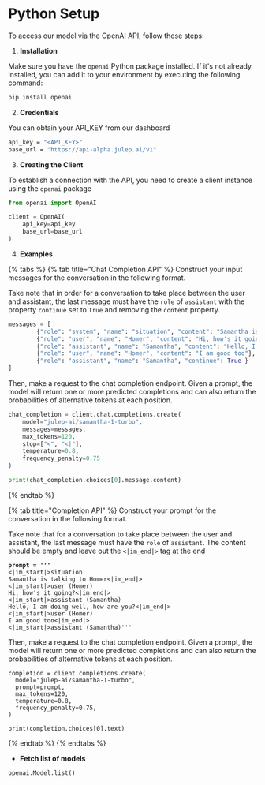 # Python Setup

To access our model via the OpenAI API, follow these steps:

1. **Installation**

Make sure you have the `openai` Python package installed. If it's not already installed, you can add it to your environment by executing the following command:

```bash
pip install openai
```

2. **Credentials**

You can obtain your API\_KEY from our dashboard

```bash
api_key = "<API_KEY>"
base_url = "https://api-alpha.julep.ai/v1"
```

3. **Creating the Client**

To establish a connection with the API, you need to create a client instance using the `openai` package

```python
from openai import OpenAI

client = OpenAI(
    api_key=api_key
    base_url=base_url
)
```

4. **Examples**

{% tabs %}
{% tab title="Chat Completion API" %}
Construct your input messages for the conversation in the following format.

Take note that in order for a conversation to take place between the user and assistant, the last message must have the `role` of `assistant` with the property `continue` set to  `True` and removing the `content` property.

```python
messages = [
        {"role": "system", "name": "situation", "content": "Samantha is talking to Homer"},
        {"role": "user", "name": "Homer", "content": "Hi, how's it going?"},
        {"role": "assistant", "name": "Samantha", "content": "Hello, I am doing well, how are you?"},
        {"role": "user", "name": "Homer", "content": "I am good too"},
        {"role": "assistant", "name": "Samantha", "continue": True }
]

```

Then, make a request to the chat completion endpoint. Given a prompt, the model will return one or more predicted completions and can also return the probabilities of alternative tokens at each position.

```python
chat_completion = client.chat.completions.create(
    model="julep-ai/samantha-1-turbo",
    messages=messages,
    max_tokens=120,
    stop=["<", "<|"],
    temperature=0.8,
    frequency_penalty=0.75
)

print(chat_completion.choices[0].message.content)
```
{% endtab %}

{% tab title="Completion API" %}
Construct your prompt for the conversation in the following format.

Take note that for a conversation to take place between the user and assistant, the last message must have the `role` of `assistant`. The content should be empty and leave out the `<|im_end|>` tag at the end

<pre><code><strong>prompt = '''
</strong>&#x3C;|im_start|>situation
Samantha is talking to Homer&#x3C;|im_end|>
&#x3C;|im_start|>user (Homer)
Hi, how's it going?&#x3C;|im_end|>
&#x3C;|im_start|>assistant (Samantha)
Hello, I am doing well, how are you?&#x3C;|im_end|>
&#x3C;|im_start|>user (Homer)
I am good too&#x3C;|im_end|>
&#x3C;|im_start|>assistant (Samantha)'''
</code></pre>

Then, make a request to the chat completion endpoint. Given a prompt, the model will return one or more predicted completions and can also return the probabilities of alternative tokens at each position.

```
completion = client.completions.create(
  model="julep-ai/samantha-1-turbo",
  prompt=prompt,
  max_tokens=120,
  temperature=0.8,
  frequency_penalty=0.75,
)

print(completion.choices[0].text)
```
{% endtab %}
{% endtabs %}

* **Fetch list of models**

```
openai.Model.list()
```
